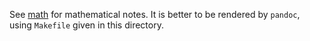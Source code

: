 See [math](math.md) for mathematical notes. It is better to be rendered by
`pandoc`, using `Makefile` given in this directory.
